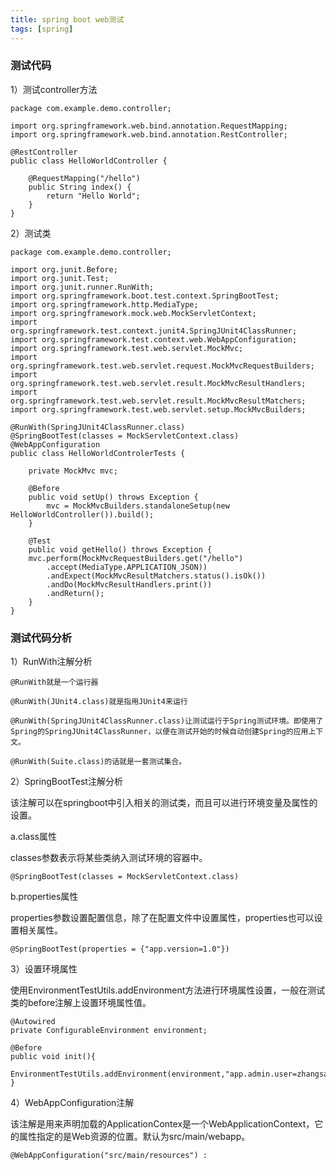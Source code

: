 ```yaml
---
title: spring boot web测试
tags: [spring]
---
```


### 测试代码

1）测试controller方法

```
package com.example.demo.controller;

import org.springframework.web.bind.annotation.RequestMapping;
import org.springframework.web.bind.annotation.RestController;

@RestController
public class HelloWorldController {   
 
    @RequestMapping("/hello")    
    public String index() { 
        return "Hello World";
    }
}
```

2）测试类

```
package com.example.demo.controller;

import org.junit.Before;
import org.junit.Test;
import org.junit.runner.RunWith;
import org.springframework.boot.test.context.SpringBootTest;
import org.springframework.http.MediaType;
import org.springframework.mock.web.MockServletContext;
import org.springframework.test.context.junit4.SpringJUnit4ClassRunner;
import org.springframework.test.context.web.WebAppConfiguration;
import org.springframework.test.web.servlet.MockMvc;
import org.springframework.test.web.servlet.request.MockMvcRequestBuilders;
import org.springframework.test.web.servlet.result.MockMvcResultHandlers;
import org.springframework.test.web.servlet.result.MockMvcResultMatchers;
import org.springframework.test.web.servlet.setup.MockMvcBuilders;

@RunWith(SpringJUnit4ClassRunner.class)
@SpringBootTest(classes = MockServletContext.class)
@WebAppConfiguration
public class HelloWorldControlerTests {

    private MockMvc mvc;
    
    @Before
    public void setUp() throws Exception {
        mvc = MockMvcBuilders.standaloneSetup(new HelloWorldController()).build();
    }
   
    @Test
    public void getHello() throws Exception {
    mvc.perform(MockMvcRequestBuilders.get("/hello")
        .accept(MediaType.APPLICATION_JSON))
        .andExpect(MockMvcResultMatchers.status().isOk())
        .andDo(MockMvcResultHandlers.print())
        .andReturn();
    }
}
```

### 测试代码分析

1）RunWith注解分析

```
@RunWith就是一个运行器

@RunWith(JUnit4.class)就是指用JUnit4来运行

@RunWith(SpringJUnit4ClassRunner.class)让测试运行于Spring测试环境。即使用了Spring的SpringJUnit4ClassRunner，以便在测试开始的时候自动创建Spring的应用上下文。

@RunWith(Suite.class)的话就是一套测试集合。
```

2）SpringBootTest注解分析

该注解可以在springboot中引入相关的测试类，而且可以进行环境变量及属性的设置。

a.class属性

classes参数表示将某些类纳入测试环境的容器中。

```
@SpringBootTest(classes = MockServletContext.class)
```

b.properties属性

properties参数设置配置信息，除了在配置文件中设置属性，properties也可以设置相关属性。

```
@SpringBootTest(properties = {"app.version=1.0"})
```

3）设置环境属性

使用EnvironmentTestUtils.addEnvironment方法进行环境属性设置，一般在测试类的before注解上设置环境属性值。

```
@Autowired
private ConfigurableEnvironment environment;

@Before
public void init(){
    EnvironmentTestUtils.addEnvironment(environment,"app.admin.user=zhangsan");
}
```

4）WebAppConfiguration注解

该注解是用来声明加载的ApplicationContex是一个WebApplicationContext，它的属性指定的是Web资源的位置。默认为src/main/webapp。

```
@WebAppConfiguration("src/main/resources") : 
```